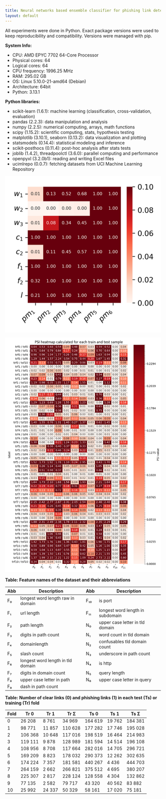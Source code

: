 ```yaml
---
title: Neural networks based ensemble classifier for phishing link detection
layout: default
---
```


All experiments were done in Python. Exact package versions were used to keep reproducibility and compatibility. Versions were managed with pip.

**System Info:**
- CPU: AMD EPYC 7702 64-Core Processor
- Physical cores: 64
- Logical cores: 64
- CPU frequency: 1996.25 MHz
- RAM: 295.02 GB
- OS: Linux 5.10.0-21-amd64 (Debian)
- Architecture: 64bit
- Python: 3.13.1

**Python libraries:**
- scikit-learn (1.6.1): machine learning (classification, cross-validation, evaluation)
- pandas (2.2.3): data manipulation and analysis
- numpy (2.2.5): numerical computing, arrays, math functions
- scipy (1.15.2): scientific computing, stats, hypothesis testing
- matplotlib (3.10.1), seaborn (0.13.2): data visualization and plotting
- statsmodels (0.14.4): statistical modeling and inference
- scikit-posthocs (0.11.4): post-hoc analysis after stats tests
- joblib (1.4.2), threadpoolctl (3.6.0): parallel computing and performance
- openpyxl (3.2.0b1): reading and writing Excel files
- ucimlrepo (0.0.7): fetching datasets from UCI Machine Learning Repository

![](media/6_dunn_heatmap_FP.png)

<!-- ![](media/6_dunn_heatmap_HRMS.png) -->

<!-- ![](media/dunn_heatmap_FP_13.png) -->


![](media/PSI_heatmap_do_pracy_4.png)

<!-- ![](media/dunn_heatmap_HRMS.png) -->

**Table: Feature names of the dataset and their abbreviations**

| Abb   | Description                               | Abb   | Description                             |
|-------|-------------------------------------------|-------|-----------------------------------------|
| F₀    | longest word length raw in domain         | F₁₀   | is port                                 |
| F₁    | url length                                | F₁₁   | longest word length in subdomain        |
| F₂    | path length                                | N₀    | upper case letter in tld domain         |
| F₃    | digits in path count                      | N₁    | word count in tld domain                |
| F₄    | domainlength                              | N₂    | confusables tld domain count            |
| F₅    | slash count                               | N₃    | underscore in path count                |
| F₆    | longest word length in tld domain         | N₄    | is http                                 |
| F₇    | digits in domain count                    | N₅    | query length                            |
| F₈    | upper case letter in path                 | N₆    | upper case letter in query              |
| F₉    | dash in path count                        |       |                                         |



**Table: Number of clear links (0) and phishing links (1) in each test (Ts) or training (Tr) fold**

| Fold | Tr 0    | Tr 1    | Tr Σ    | Ts 0    | Ts 1    | Ts Σ    |
|------|---------|---------|---------|---------|---------|---------|
| 0    | 26 208  | 8 761   | 34 969  | 164 619 | 19 762  | 184 381 |
| 1    | 98 771  | 11 857  | 110 628 | 177 282 | 17 746  | 195 028 |
| 2    | 106 368 | 10 648  | 117 016 | 198 519 | 16 464  | 214 983 |
| 3    | 119 111 | 9 878   | 128 989 | 181 594 | 14 514  | 196 108 |
| 4    | 108 956 | 8 708   | 117 664 | 282 016 | 14 705  | 296 721 |
| 5    | 169 209 | 8 823   | 178 032 | 290 373 | 12 262  | 302 635 |
| 6    | 174 224 | 7 357   | 181 581 | 440 267 | 4 436   | 444 703 |
| 7    | 264 159 | 2 662   | 266 821 | 375 512 | 4 695   | 380 207 |
| 8    | 225 307 | 2 817   | 228 124 | 128 558 | 4 304   | 132 862 |
| 9    | 77 135  | 2 582   | 79 717  | 43 320  | 40 562  | 83 882  |
| 10   | 25 992  | 24 337  | 50 329  | 58 161  | 17 020  | 75 181  |



